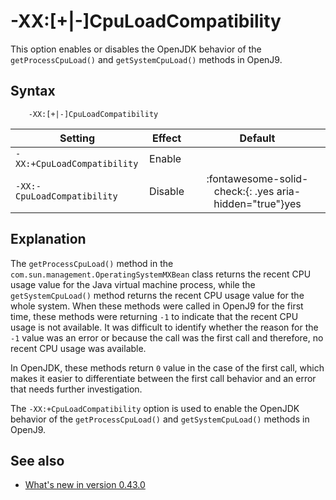 <!--
* Copyright (c) 2017, 2025 IBM Corp. and others
*
* This program and the accompanying materials are made
* available under the terms of the Eclipse Public License 2.0
* which accompanies this distribution and is available at
* https://www.eclipse.org/legal/epl-2.0/ or the Apache
* License, Version 2.0 which accompanies this distribution and
* is available at https://www.apache.org/licenses/LICENSE-2.0.
*
* This Source Code may also be made available under the
* following Secondary Licenses when the conditions for such
* availability set forth in the Eclipse Public License, v. 2.0
* are satisfied: GNU General Public License, version 2 with
* the GNU Classpath Exception [1] and GNU General Public
* License, version 2 with the OpenJDK Assembly Exception [2].
*
* [1] https://www.gnu.org/software/classpath/license.html
* [2] https://openjdk.org/legal/assembly-exception.html
*
* SPDX-License-Identifier: EPL-2.0 OR Apache-2.0 OR GPL-2.0-only WITH Classpath-exception-2.0 OR GPL-2.0-only WITH OpenJDK-assembly-exception-1.0
-->

# -XX:[+|-]CpuLoadCompatibility

This option enables or disables the OpenJDK behavior of the `getProcessCpuLoad()` and `getSystemCpuLoad()` methods in OpenJ9.

## Syntax

        -XX:[+|-]CpuLoadCompatibility

| Setting               | Effect  | Default                                                                            |
|-----------------------|---------|:----------------------------------------------------------------------------------:|
| `-XX:+CpuLoadCompatibility` |  Enable   |                             |
| `-XX:-CpuLoadCompatibility` |  Disable  |   :fontawesome-solid-check:{: .yes aria-hidden="true"}<span class="sr-only">yes</span>         |

## Explanation

The `getProcessCpuLoad()` method in the `com.sun.management.OperatingSystemMXBean` class returns the recent CPU usage value for the Java virtual machine process, while the `getSystemCpuLoad()` method returns the recent CPU usage value for the whole system. When these methods were called in OpenJ9 for the first time, these methods were returning `-1` to indicate that the recent CPU usage is not available. It was difficult to identify whether the reason for the `-1` value was an error or because the call was the first call and therefore, no recent CPU usage was available.

In OpenJDK, these methods return `0` value in the case of the first call, which makes it easier to differentiate between the first call behavior and an error that needs further investigation.

The `-XX:+CpuLoadCompatibility` option is used to enable the OpenJDK behavior of the `getProcessCpuLoad()` and `getSystemCpuLoad()` methods in OpenJ9.

## See also

- [What's new in version 0.43.0](version0.43.md#new-xx-cpuloadcompatibility-option-added)

<!-- ==== END OF TOPIC ==== xxcpuloadcompatibility.md ==== -->
